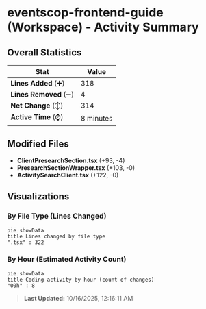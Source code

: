 # eventscop-frontend-guide (Workspace) - Activity Summary 

## Overall Statistics

| Stat                   | Value                                                             |
| ---------------------- | ----------------------------------------------------------------- |
| **Lines Added** (➕)   | 318                                          |
| **Lines Removed** (➖) | 4                                        |
| **Net Change** (↕)    | 314                |
| **Active Time** (⌚)   | 8 minutes |


## Modified Files
- **ClientPresearchSection.tsx** (+93, -4)
- **PresearchSectionWrapper.tsx** (+103, -0)
- **ActivitySearchClient.tsx** (+122, -0)

## Visualizations

### By File Type (Lines Changed)

```mermaid
pie showData
title Lines changed by file type
".tsx" : 322
```

### By Hour (Estimated Activity Count)

```mermaid
pie showData
title Coding activity by hour (count of changes)
"00h" : 8
```


> **Last Updated:** 10/16/2025, 12:16:11 AM